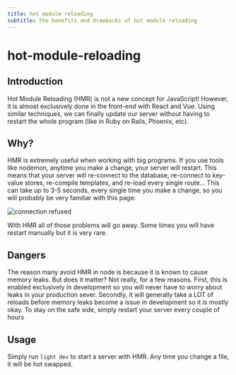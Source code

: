 ```yaml
---
title: hot module reloading
subtitle: the benefits and drawbacks of hot module reloading
---
```


# hot-module-reloading

## Introduction

Hot Module Reloading \(HMR\) is not a new concept for JavaScript! However, it is almost exclusively done in the front-end with React and Vue. Using similar techniques, we can finally update our server without having to restart the whole program \(like in Ruby on Rails, Phoenix, etc\).

## Why?

HMR is extremely useful when working with big programs. If you use tools like nodemon, anytime you make a change, your server will restart. This means that your server will re-connect to the database, re-connect to key-value stores, re-compile templates, and re-load every single route... This can take up to 3-5 seconds, every single time you make a change, so you will probably be very familiar with this page:

![connection refused](https://github.com/ludicroushq/light/tree/207804d2e826e1f45ff0c63ba7b17f61c563bd82/static/images/screenshots/hmr/connection-refused.png)

With HMR all of those problems will go away. Some times you will have restart manually but it is very rare.

## Dangers

The reason many avoid HMR in node is because it is known to cause memory leaks. But does it matter? Not really, for a few reasons. First, this is enabled exclusively in development so you will never have to worry about leaks in your production sever. Secondly, it will generally take a LOT of reloads before memory leaks become a issue in development so it is mostly okay. To stay on the safe side, simply restart your server every couple of hours

## Usage

Simply run `light dev` to start a server with HMR. Any time you change a file, it will be hot swapped.

